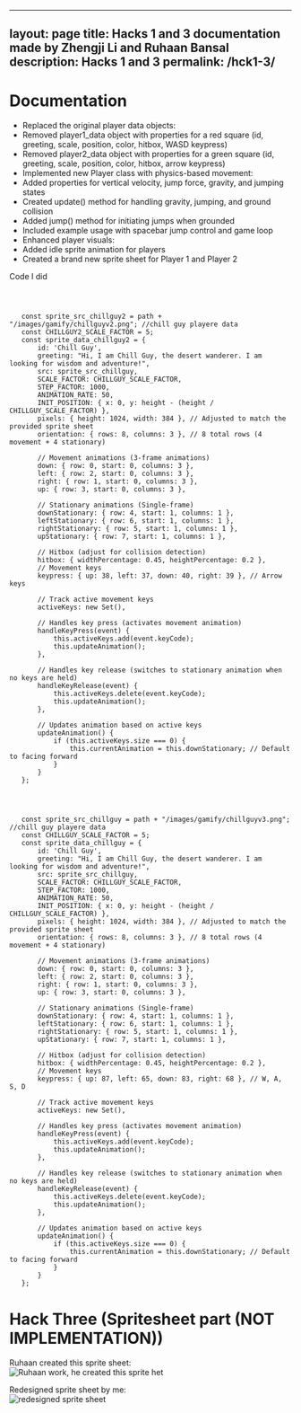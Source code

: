 ---
layout: page
title: Hacks 1 and 3 documentation made by Zhengji Li and Ruhaan Bansal
description: Hacks 1 and 3
permalink: /hck1-3/
--

# Documentation<br>
 - Replaced the original player data objects:<br>
 - Removed player1_data object with properties for a red square (id, greeting, scale, position, color, hitbox, WASD keypress)<br>
 - Removed player2_data object with properties for a green square (id, greeting, scale, position, color, hitbox, arrow keypress)<br>
 - Implemented new Player class with physics-based movement:<br>
 - Added properties for vertical velocity, jump force, gravity, and jumping states<br>
 - Created update() method for handling gravity, jumping, and ground collision<br>
 - Added jump() method for initiating jumps when grounded<br>
 - Included example usage with spacebar jump control and game loop<br>
 - Enhanced player visuals:<br>
 - Added idle sprite animation for players<br>
 - Created a brand new sprite sheet for Player 1 and Player 2<br>



Code I did<br>


 ```
 


    const sprite_src_chillguy2 = path + "/images/gamify/chillguyv2.png"; //chill guy playere data
    const CHILLGUY2_SCALE_FACTOR = 5;
    const sprite_data_chillguy2 = {
        id: 'Chill Guy',
        greeting: "Hi, I am Chill Guy, the desert wanderer. I am looking for wisdom and adventure!",
        src: sprite_src_chillguy,
        SCALE_FACTOR: CHILLGUY_SCALE_FACTOR,
        STEP_FACTOR: 1000,
        ANIMATION_RATE: 50,
        INIT_POSITION: { x: 0, y: height - (height / CHILLGUY_SCALE_FACTOR) }, 
        pixels: { height: 1024, width: 384 }, // Adjusted to match the provided sprite sheet
        orientation: { rows: 8, columns: 3 }, // 8 total rows (4 movement + 4 stationary)

        // Movement animations (3-frame animations)
        down: { row: 0, start: 0, columns: 3 },
        left: { row: 2, start: 0, columns: 3 },
        right: { row: 1, start: 0, columns: 3 },
        up: { row: 3, start: 0, columns: 3 },

        // Stationary animations (Single-frame)
        downStationary: { row: 4, start: 1, columns: 1 },
        leftStationary: { row: 6, start: 1, columns: 1 },
        rightStationary: { row: 5, start: 1, columns: 1 },
        upStationary: { row: 7, start: 1, columns: 1 },

        // Hitbox (adjust for collision detection)
        hitbox: { widthPercentage: 0.45, heightPercentage: 0.2 },
        // Movement keys
        keypress: { up: 38, left: 37, down: 40, right: 39 }, // Arrow keys

        // Track active movement keys
        activeKeys: new Set(),

        // Handles key press (activates movement animation)
        handleKeyPress(event) {
            this.activeKeys.add(event.keyCode);
            this.updateAnimation();
        },

        // Handles key release (switches to stationary animation when no keys are held)
        handleKeyRelease(event) {
            this.activeKeys.delete(event.keyCode);
            this.updateAnimation();
        },

        // Updates animation based on active keys
        updateAnimation() {
            if (this.activeKeys.size === 0) {
                this.currentAnimation = this.downStationary; // Default to facing forward
            }
        }
    };




    const sprite_src_chillguy = path + "/images/gamify/chillguyv3.png"; //chill guy playere data
    const CHILLGUY_SCALE_FACTOR = 5;
    const sprite_data_chillguy = {
        id: 'Chill Guy',
        greeting: "Hi, I am Chill Guy, the desert wanderer. I am looking for wisdom and adventure!",
        src: sprite_src_chillguy,
        SCALE_FACTOR: CHILLGUY_SCALE_FACTOR,
        STEP_FACTOR: 1000,
        ANIMATION_RATE: 50,
        INIT_POSITION: { x: 0, y: height - (height / CHILLGUY_SCALE_FACTOR) }, 
        pixels: { height: 1024, width: 384 }, // Adjusted to match the provided sprite sheet
        orientation: { rows: 8, columns: 3 }, // 8 total rows (4 movement + 4 stationary)

        // Movement animations (3-frame animations)
        down: { row: 0, start: 0, columns: 3 },
        left: { row: 2, start: 0, columns: 3 },
        right: { row: 1, start: 0, columns: 3 },
        up: { row: 3, start: 0, columns: 3 },

        // Stationary animations (Single-frame)
        downStationary: { row: 4, start: 1, columns: 1 },
        leftStationary: { row: 6, start: 1, columns: 1 },
        rightStationary: { row: 5, start: 1, columns: 1 },
        upStationary: { row: 7, start: 1, columns: 1 },

        // Hitbox (adjust for collision detection)
        hitbox: { widthPercentage: 0.45, heightPercentage: 0.2 },
        // Movement keys
        keypress: { up: 87, left: 65, down: 83, right: 68 }, // W, A, S, D

        // Track active movement keys
        activeKeys: new Set(),

        // Handles key press (activates movement animation)
        handleKeyPress(event) {
            this.activeKeys.add(event.keyCode);
            this.updateAnimation();
        },

        // Handles key release (switches to stationary animation when no keys are held)
        handleKeyRelease(event) {
            this.activeKeys.delete(event.keyCode);
            this.updateAnimation();
        },

        // Updates animation based on active keys
        updateAnimation() {
            if (this.activeKeys.size === 0) {
                this.currentAnimation = this.downStationary; // Default to facing forward
            }
        }
    };
```

# Hack Three (Spritesheet part (NOT IMPLEMENTATION))


Ruhaan created this sprite sheet: <br>
![Ruhaan work, he created this sprite het](chillguyv3.png)



Redesigned sprite sheet by me: <br>
![redesigned sprite sheet](chillguyv2.png)
